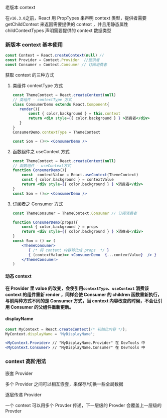 老版本 context

在`v16.3.0`之前，React 用 PropTypes 来声明 context 类型，提供者需要 getChildContext 来返回需要提供的 context ，并且用静态属性 childContextTypes 声明需要提供的 context 数据类型

### 新版本 context 基本使用

```jsx
const Context = React.createContext(null) //
const Provider = Context.Provider  //提供者
const Consumer = Context.Consumer // 订阅消费者
```

获取 context 的三种方式

1. 类组件 contextType 方式

   ```jsx
   const ThemeContext = React.createContext(null)
   // 类组件 - contextType 方式
   class ConsumerDemo extends React.Component{
      render(){
          const { color,background } = this.context
          return <div style={{ color,background } } >消费者</div> 
      }
   }
   ConsumerDemo.contextType = ThemeContext
   
   const Son = ()=> <ConsumerDemo />
   ```

   

2. 函数组件之 useContext 方式

   ```jsx
   const ThemeContext = React.createContext(null)
   // 函数组件 - useContext方式
   function ConsumerDemo(){
       const  contextValue = React.useContext(ThemeContext)
       const { color,background } = contextValue
       return <div style={{ color,background } } >消费者</div> 
   }
   const Son = ()=> <ConsumerDemo />
   ```

3. 订阅者之 Consumer 方式

   ```jsx
   const ThemeConsumer = ThemeContext.Consumer // 订阅消费者
   
   function ConsumerDemo(props){
       const { color,background } = props
       return <div style={{ color,background } } >消费者</div> 
   }
   const Son = () => (
       <ThemeConsumer>
          { /* 将 context 内容转化成 props  */ }
          { (contextValue)=> <ConsumerDemo  {...contextValue}  /> }
       </ThemeConsumer>
   ) 
   ```

#### 动态 context

**在 Provider 里 value 的改变，会使引用`contextType`、`useContext` 消费该 context 的组件重新 render ，同样会使 Consumer 的 children 函数重新执行，与前两种方式不同的是 Consumer 方式，当 context 内容改变的时候，不会让引用 Consumer 的父组件重新更新。**

#### displayName

```jsx
const MyContext = React.createContext(/* 初始化内容 */);
MyContext.displayName = 'MyDisplayName';

<MyContext.Provider> // "MyDisplayName.Provider" 在 DevTools 中
<MyContext.Consumer> // "MyDisplayName.Consumer" 在 DevTools 中
```

### context 高阶用法

嵌套 Provider

多个 Provider 之间可以相互嵌套，来保存/切换一些全局数据

逐层传递 Provider

一个 context 可以用多个 Provder 传递，下一层级的 Provder 会覆盖上一层级的 Provder

